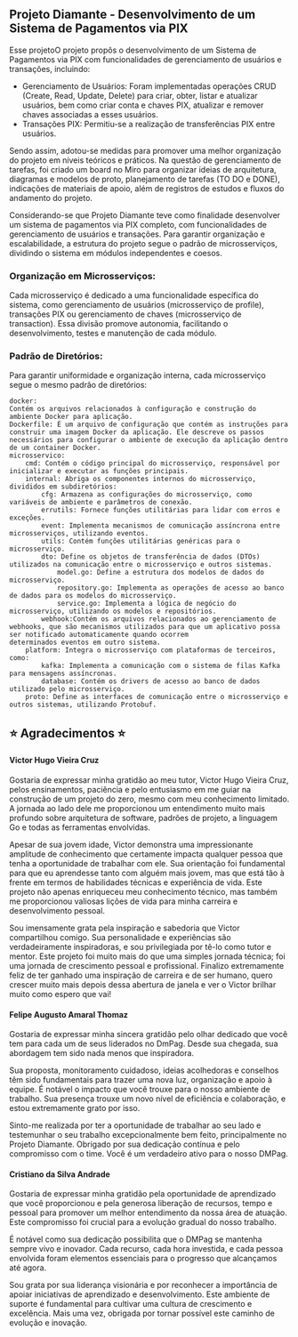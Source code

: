 <h2> Projeto Diamante - Desenvolvimento de um Sistema de Pagamentos via PIX </h2>

Esse projetoO projeto propôs o desenvolvimento de um Sistema de Pagamentos via PIX com funcionalidades de gerenciamento de usuários e transações, incluindo:

* Gerenciamento de Usuários: Foram implementadas operações CRUD (Create, Read, Update, Delete) para criar, obter, listar e atualizar usuários, bem como criar conta e chaves PIX, atualizar e remover chaves associadas a esses usuários.
* Transações PIX: Permitiu-se a realização de transferências PIX entre usuários.

Sendo assim, adotou-se medidas para promover uma melhor organização do projeto em níveis teóricos e práticos. Na questão de gerenciamento de tarefas, foi criado um board no Miro para organizar ideias de arquitetura, diagramas e modelos de proto, planejamento de tarefas (TO DO e DONE), indicações de materiais de apoio, além de registros de estudos e fluxos do andamento do projeto. 

Considerando-se que Projeto Diamante teve como finalidade desenvolver um sistema de pagamentos via PIX completo, com funcionalidades de gerenciamento de usuários e transações. Para garantir organização e escalabilidade, a estrutura do projeto segue o padrão de microsserviços, dividindo o sistema em módulos independentes e coesos.

<h3> Organização em Microsserviços: </h3>
Cada microsserviço é dedicado a uma funcionalidade específica do sistema, como gerenciamento de usuários (microsserviço de profile), transações PIX ou gerenciamento de chaves (microsserviço de transaction). Essa divisão promove autonomia, facilitando o desenvolvimento, testes e manutenção de cada módulo.

<h3> Padrão de Diretórios: </h3>
Para garantir uniformidade e organização interna, cada microsserviço segue o mesmo padrão de diretórios:

```
docker:
Contém os arquivos relacionados à configuração e construção do ambiente Docker para aplicação.
Dockerfile: É um arquivo de configuração que contém as instruções para construir uma imagem Docker da aplicação. Ele descreve os passos necessários para configurar o ambiente de execução da aplicação dentro de um container Docker.
microsservico:
    cmd: Contém o código principal do microsserviço, responsável por inicializar e executar as funções principais.
    internal: Abriga os componentes internos do microsserviço, divididos em subdiretórios:
        cfg: Armazena as configurações do microsserviço, como variáveis de ambiente e parâmetros de conexão.
        errutils: Fornece funções utilitárias para lidar com erros e exceções.
        event: Implementa mecanismos de comunicação assíncrona entre microsserviços, utilizando eventos.
        utils: Contém funções utilitárias genéricas para o microsserviço.
        dto: Define os objetos de transferência de dados (DTOs) utilizados na comunicação entre o microsserviço e outros sistemas.
            model.go: Define a estrutura dos modelos de dados do microsserviço.
            repository.go: Implementa as operações de acesso ao banco de dados para os modelos do microsserviço.
            service.go: Implementa a lógica de negócio do microsserviço, utilizando os modelos e repositórios.
        webhook:Contém os arquivos relacionados ao gerenciamento de webhooks, que são mecanismos utilizados para que um aplicativo possa ser notificado automaticamente quando ocorrem              determinados eventos em outro sistema.
    platform: Integra o microsserviço com plataformas de terceiros, como:
        kafka: Implementa a comunicação com o sistema de filas Kafka para mensagens assíncronas.
        database: Contém os drivers de acesso ao banco de dados utilizado pelo microsserviço.
    proto: Define as interfaces de comunicação entre o microsserviço e outros sistemas, utilizando Protobuf.
```

<h2> ⭐ Agradecimentos ⭐</h2>
<h4>Victor Hugo Vieira Cruz</h4>

Gostaria de expressar minha gratidão ao meu tutor, Victor Hugo Vieira Cruz, pelos ensinamentos, paciência e pelo entusiasmo em me guiar na construção de um projeto do zero, mesmo com meu conhecimento limitado. A jornada ao lado dele me proporcionou um entendimento muito mais profundo sobre arquitetura de software, padrões de projeto, a linguagem Go e todas as ferramentas envolvidas.

Apesar de sua jovem idade, Victor demonstra uma impressionante amplitude de conhecimento que certamente impacta qualquer pessoa que tenha a oportunidade de trabalhar com ele. Sua orientação foi fundamental para que eu aprendesse tanto com alguém mais jovem, mas que está tão à frente em termos de habilidades técnicas e experiência de vida. Este projeto não apenas enriqueceu meu conhecimento técnico, mas também me proporcionou valiosas lições de vida para minha carreira e desenvolvimento pessoal.

Sou imensamente grata pela inspiração e sabedoria que Victor compartilhou comigo. Sua personalidade e experiências são verdadeiramente inspiradoras, e sou privilegiada por tê-lo como tutor e mentor. Este projeto foi muito mais do que uma simples jornada técnica; foi uma jornada de crescimento pessoal e profissional. Finalizo extremamente feliz de ter ganhado uma inspiração de carreira e de ser humano, quero crescer muito mais depois dessa abertura de janela e ver o Victor brilhar muito como espero que vai!

<h4>Felipe Augusto Amaral Thomaz</h4>

Gostaria de expressar minha sincera gratidão pelo olhar dedicado que você tem para cada um de seus liderados no DmPag. Desde sua chegada, sua abordagem tem sido nada menos que inspiradora. 

Sua proposta, monitoramento cuidadoso, ideias acolhedoras e conselhos  têm sido fundamentais para trazer uma nova luz, organização e apoio à equipe.
É notável o impacto que você trouxe para o nosso ambiente de trabalho. Sua presença trouxe um novo nível de eficiência e colaboração, e estou extremamente grato por isso. 

Sinto-me  realizada por ter a oportunidade de trabalhar ao seu lado e testemunhar o seu trabalho excepcionalmente bem feito, principalmente no Projeto Diamante.
Obrigado por sua dedicação contínua e pelo compromisso com o time. Você é um verdadeiro ativo para o nosso DMPag.

<h4>Cristiano da Silva Andrade</h4>

Gostaria de expressar minha gratidão pela oportunidade de aprendizado que você proporcionou e pela generosa liberação de recursos, tempo e pessoal para promover um melhor entendimento da nossa área de atuação. Este compromisso foi crucial para a evolução gradual do nosso trabalho.

É notável como sua dedicação possibilita que o DMPag se mantenha sempre vivo e inovador. Cada recurso, cada hora investida, e cada pessoa envolvida foram elementos essenciais para o progresso que alcançamos até agora.

Sou grata por sua liderança visionária e por reconhecer a importância de apoiar iniciativas de aprendizado e desenvolvimento. Este ambiente de suporte é fundamental para cultivar uma cultura de crescimento e excelência.
Mais uma vez, obrigada por tornar possível este caminho de evolução e inovação. 



